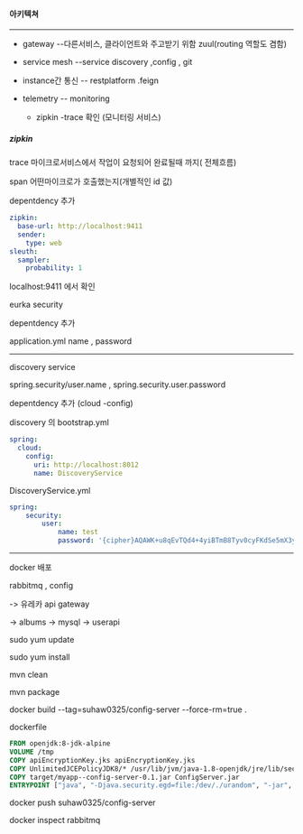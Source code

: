 #### 아키텍쳐

---

- gateway --다른서비스, 클라이언트와 주고받기 위함  zuul(routing 역할도 겸함)

- service mesh --service discovery ,config , git 
- instance간 통신 -- restplatform .feign
- telemetry -- monitoring
  - zipkin -trace 확인 (모니터링 서비스)



##### zipkin

trace 마이크로서비스에서 작업이 요청되어 완료될때 까지( 전체흐름)

span  어떤마이크로가 호출했는지(개별적인 id 값)



depentdency 추가

```yaml
zipkin:
  base-url: http://localhost:9411
  sender:
    type: web
sleuth:
  sampler:
    probability: 1
```

 localhost:9411 에서 확인



eurka security 

depentdency 추가 

application.yml  name , password 

---

discovery service 

spring.security/user.name , spring.security.user.password



depentdency 추가 (cloud -config)

discovery 의 bootstrap.yml

```yaml
spring:
  cloud:
    config:
      uri: http://localhost:8012
      name: DiscoveryService
```

DiscoveryService.yml

```yaml
spring:
    security:
        user:
            name: test
            password: '{cipher}AQAWK+u8qEvTQd4+4yiBTmB8Tyv0cyFKdSe5mX3y+76OjgeZ6R7DofpGo1X33kVMESb9C51EcoUjCxK/FgIFlElk/yjPKx+vIyjnHL0bAZWVtDh7mvsLN+2rUUDpAz6uXUQvNJQ5kyS7ksOwi6xxgR7BF6FkHrqNnR0u4akuLH2VXjh+b12OuXD6tPtwNYhnhZzLSjLJj94WdNMOjX0B2DJjFI7JfNDVfmyHqt8Ze6TSdWzAtdM+AzG5NmJbpFPx0n9D2myWKO82rH/yKisn0DI88LkbgJHRhFy9L/iI0s0yNGEwAfXoMUjiRypI3PVnsGXy4S8I3Xn/A4MR9Ax/LXSvDR/XydyNu44FoDY0jqFQKJUGIuCqR6sj2gRY8W7o0ME='
```



---

docker 배포

 rabbitmq , config 

-> 유레카 api gateway 

-> albums -> mysql -> userapi



sudo yum update 

sudo yum install 



mvn clean 

mvn package 

docker build --tag=suhaw0325/config-server --force-rm=true .



dockerfile 

```dockerfile
FROM openjdk:8-jdk-alpine
VOLUME /tmp
COPY apiEncryptionKey.jks apiEncryptionKey.jks
COPY UnlimitedJCEPolicyJDK8/* /usr/lib/jvm/java-1.8-openjdk/jre/lib/security/
COPY target/myapp--config-server-0.1.jar ConfigServer.jar
ENTRYPOINT ["java", "-Djava.security.egd=file:/dev/./urandom", "-jar", "ConfigServer.jar"]

```



docker push suhaw0325/config-server





docker inspect rabbitmq